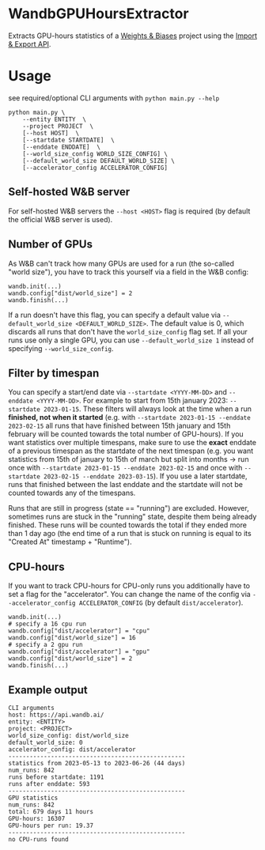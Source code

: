 # WandbGPUHoursExtractor

Extracts GPU-hours statistics of a [Weights & Biases](https://wandb.ai) project using the [Import & Export API](https://docs.wandb.ai/ref/python/public-api/).

# Usage
see required/optional CLI arguments with `python main.py --help`
```
python main.py \ 
    --entity ENTITY  \
    --project PROJECT  \
    [--host HOST]  \
    [--startdate STARTDATE]  \
    [--enddate ENDDATE]  \
    [--world_size_config WORLD_SIZE_CONFIG] \
    [--default_world_size DEFAULT_WORLD_SIZE] \
    [--accelerator_config ACCELERATOR_CONFIG]
```

## Self-hosted W&B server
For self-hosted W&B servers the `--host <HOST>` flag is required (by default the official W&B server is used).

## Number of GPUs
As W&B can't track how many GPUs are used for a run (the so-called "world size"), you have to track this yourself via a field in the W&B config:
```
wandb.init(...)
wandb.config["dist/world_size"] = 2
wandb.finish(...)
```

If a run doesn't have this flag, you can specify a default value via `--default_world_size <DEFAULT_WORLD_SIZE>`.
The default value is 0, which discards all runs that don't have the `world_size_config` flag set.
If all your runs use only a single GPU, you can use `--default_world_size 1` instead of specifying `--world_size_config`.

## Filter by timespan
You can specify a start/end date via `--startdate <YYYY-MM-DD>` and `--enddate <YYYY-MM-DD>`. 
For example to start from 15th january 2023: `--startdate 2023-01-15`.
These filters will always look at the time when a run **finished, not when it started** 
(e.g. with `--startdate 2023-01-15 --enddate 2023-02-15` all runs that have finished between 15th january and 
15th february will be counted towards the total number of GPU-hours). If you want statistics over multiple timespans, make sure to 
use the **exact** enddate of a previous timespan as the startdate of the next timespan
(e.g. you want statistics from 15th of january to 15th of march but split into months -> run once with
`--startdate 2023-01-15 --enddate 2023-02-15` and once with `--startdate 2023-02-15 --enddate 2023-03-15`).
If you use a later startdate, runs that finished between the last enddate and the startdate will not be counted towards 
any of the timespans.

Runs that are still in progress (state == "running") are excluded.
However, sometimes runs are stuck in the "running" state, despite them being already finished.
These runs will be counted towards the total if they ended more than 1 day ago 
(the end time of a run that is stuck on running is equal to its "Created At" timestamp + "Runtime").

## CPU-hours
If you want to track CPU-hours for CPU-only runs you additionally have to set a flag for the "accelerator".
You can change the name of the config via `--accelerator_config ACCELERATOR_CONFIG` (by default `dist/accelerator`).
```
wandb.init(...)
# specify a 16 cpu run
wandb.config["dist/accelerator"] = "cpu"
wandb.config["dist/world_size"] = 16
# specify a 2 gpu run
wandb.config["dist/accelerator"] = "gpu"
wandb.config["dist/world_size"] = 2
wandb.finish(...)
```

## Example output
```
CLI arguments
host: https://api.wandb.ai/
entity: <ENTITY>
project: <PROJECT>
world_size_config: dist/world_size
default_world_size: 0
accelerator_config: dist/accelerator
--------------------------------------------------
statistics from 2023-05-13 to 2023-06-26 (44 days)
num_runs: 842
runs before startdate: 1191
runs after enddate: 593
--------------------------------------------------
GPU statistics
num_runs: 842
total: 679 days 11 hours
GPU-hours: 16307
GPU-hours per run: 19.37
--------------------------------------------------
no CPU-runs found
```

